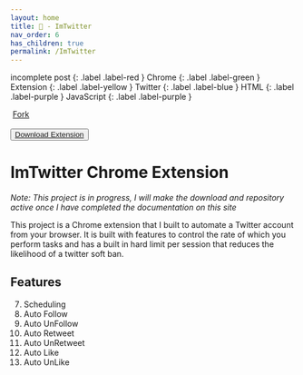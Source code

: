 ```yaml
---
layout: home
title: 💾 - ImTwitter
nav_order: 6
has_children: true
permalink: /ImTwitter
--- 
```

incomplete post
{: .label .label-red }
Chrome
{: .label .label-green }
Extension
{: .label .label-yellow }
Twitter
{: .label .label-blue }
HTML
{: .label .label-purple }
JavaScript
{: .label .label-purple }
<!-- Place this tag where you want the button to render. -->
&nbsp;<a class="github-button" href="https://github.com/ImTiaan/ImTwitter/fork" data-show-count="true" aria-label="Fork ImTiaan/ImTwitter on GitHub">Fork</a>
<br>
<br>
<button type="button" name="button" class="btn"><a href="../../downloads/ImTwitter.zip" download>Download Extension</a></button>

# ImTwitter Chrome Extension

_Note: This project is in progress, I will make the download and repository active once I have completed the documentation on this site_

This project is a Chrome extension that I built to automate a Twitter account from your browser. It is built with features to control the rate of which you perform tasks and has a built in hard limit per session that reduces the likelihood of a twitter soft ban. 

## Features

7. Scheduling
5. Auto Follow
6. Auto UnFollow
3. Auto Retweet
4. Auto UnRetweet
1. Auto Like
2. Auto UnLike


